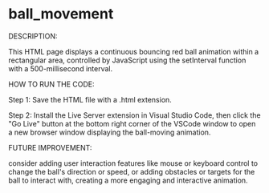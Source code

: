 # ball_movement
DESCRIPTION:

This HTML page displays a continuous bouncing red ball animation within a rectangular area, controlled by JavaScript using the setInterval function with a 500-millisecond interval.

HOW TO RUN THE CODE:

Step 1: Save the HTML file with a .html extension.

Step 2: Install the Live Server extension in Visual Studio Code, then click the "Go Live" button at the bottom right corner of the VSCode window to open a new browser window displaying the ball-moving animation.

FUTURE IMPROVEMENT:

consider adding user interaction features like mouse or keyboard control to change the ball's direction or speed, or adding obstacles or targets for the ball to interact with, creating a more engaging and interactive animation.
